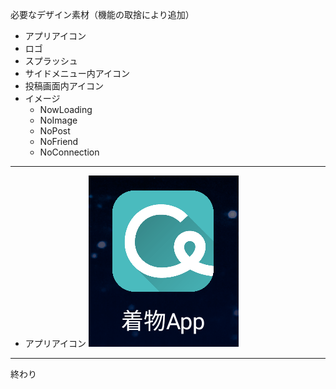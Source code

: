 必要なデザイン素材（機能の取捨により追加）

- アプリアイコン
- ロゴ
- スプラッシュ
- サイドメニュー内アイコン
- 投稿画面内アイコン
- イメージ
  - NowLoading
  - NoImage
  - NoPost
  - NoFriend
  - NoConnection
---
- アプリアイコン
![alt](./image_icon.png)

---
終わり
